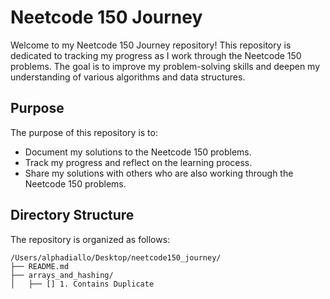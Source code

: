 # Neetcode 150 Journey

Welcome to my Neetcode 150 Journey repository! This repository is dedicated to tracking my progress as I work through the Neetcode 150 problems. The goal is to improve my problem-solving skills and deepen my understanding of various algorithms and data structures.

## Purpose

The purpose of this repository is to:
- Document my solutions to the Neetcode 150 problems.
- Track my progress and reflect on the learning process.
- Share my solutions with others who are also working through the Neetcode 150 problems.

## Directory Structure

The repository is organized as follows:

```
/Users/alphadiallo/Desktop/neetcode150_journey/
├── README.md
├── arrays_and_hashing/
│   ├── [] 1. Contains Duplicate
```
